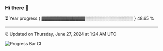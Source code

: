 ### Hi there 👋

⏳ Year progress { ▓▓▓▓▓▓▓▓▓▓▓▓▓▓░░░░░░░░░░░░░░░░ } 48.65 %

---

⏰ Updated on Thursday, June 27, 2024 at 1:24 AM UTC

![Progress Bar CI](https://github.com/arthurbuhl/arthurbuhl/workflows/Progress%20Bar%20CI/badge.svg)
